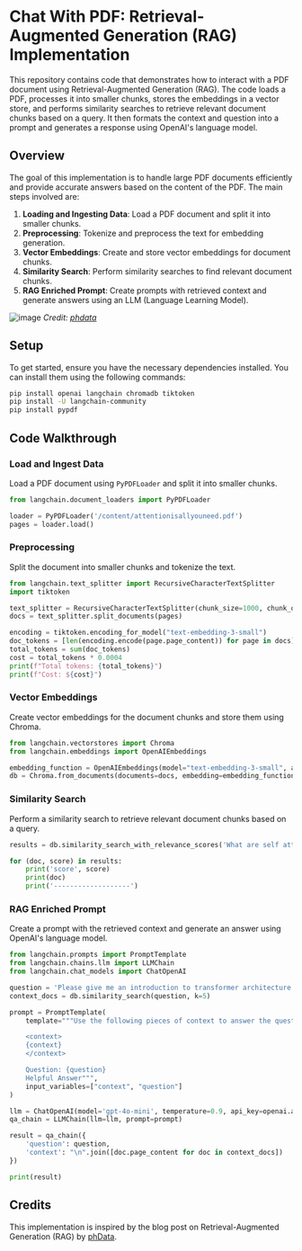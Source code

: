# Chat With PDF: Retrieval-Augmented Generation (RAG) Implementation

This repository contains code that demonstrates how to interact with a PDF document using Retrieval-Augmented Generation (RAG). The code loads a PDF, processes it into smaller chunks, stores the embeddings in a vector store, and performs similarity searches to retrieve relevant document chunks based on a query. It then formats the context and question into a prompt and generates a response using OpenAI's language model.

## Overview

The goal of this implementation is to handle large PDF documents efficiently and provide accurate answers based on the content of the PDF. The main steps involved are:

1. **Loading and Ingesting Data**: Load a PDF document and split it into smaller chunks.
2. **Preprocessing**: Tokenize and preprocess the text for embedding generation.
3. **Vector Embeddings**: Create and store vector embeddings for document chunks.
4. **Similarity Search**: Perform similarity searches to find relevant document chunks.
5. **RAG Enriched Prompt**: Create prompts with retrieved context and generate answers using an LLM (Language Learning Model).

![image](https://i0.wp.com/www.phdata.io/wp-content/uploads/2023/11/image1-3.png)
*Credit: [phdata](https://www.phdata.io/blog/what-is-retrieval-augmented-generation-rag/)*

## Setup

To get started, ensure you have the necessary dependencies installed. You can install them using the following commands:

```bash
pip install openai langchain chromadb tiktoken
pip install -U langchain-community
pip install pypdf
```

## Code Walkthrough

### Load and Ingest Data

Load a PDF document using `PyPDFLoader` and split it into smaller chunks.

```python
from langchain.document_loaders import PyPDFLoader

loader = PyPDFLoader('/content/attentionisallyouneed.pdf')
pages = loader.load()
```

### Preprocessing

Split the document into smaller chunks and tokenize the text.

```python
from langchain.text_splitter import RecursiveCharacterTextSplitter
import tiktoken

text_splitter = RecursiveCharacterTextSplitter(chunk_size=1000, chunk_overlap=100)
docs = text_splitter.split_documents(pages)

encoding = tiktoken.encoding_for_model("text-embedding-3-small")
doc_tokens = [len(encoding.encode(page.page_content)) for page in docs]
total_tokens = sum(doc_tokens)
cost = total_tokens * 0.0004
print(f"Total tokens: {total_tokens}")
print(f"Cost: ${cost}")
```

### Vector Embeddings

Create vector embeddings for the document chunks and store them using Chroma.

```python
from langchain.vectorstores import Chroma
from langchain.embeddings import OpenAIEmbeddings

embedding_function = OpenAIEmbeddings(model="text-embedding-3-small", api_key=openai.api_key)
db = Chroma.from_documents(documents=docs, embedding=embedding_function, persist_directory='my-embeddings')
```

### Similarity Search

Perform a similarity search to retrieve relevant document chunks based on a query.

```python
results = db.similarity_search_with_relevance_scores('What are self attention?', k=5)

for (doc, score) in results:
    print('score', score)
    print(doc)
    print('-------------------')
```

### RAG Enriched Prompt

Create a prompt with the retrieved context and generate an answer using OpenAI's language model.

```python
from langchain.prompts import PromptTemplate
from langchain.chains.llm import LLMChain
from langchain.chat_models import ChatOpenAI

question = 'Please give me an introduction to transformer architecture'
context_docs = db.similarity_search(question, k=5)

prompt = PromptTemplate(
    template="""Use the following pieces of context to answer the question at the end. If you don't know the answer, just say don't know. Do not try to make up the answer.

    <context>
    {context}
    </context>

    Question: {question}
    Helpful Answer""",
    input_variables=["context", "question"]
)

llm = ChatOpenAI(model='gpt-4o-mini', temperature=0.9, api_key=openai.api_key)
qa_chain = LLMChain(llm=llm, prompt=prompt)

result = qa_chain({
    'question': question,
    'context': "\n".join([doc.page_content for doc in context_docs])
})

print(result)
```

## Credits

This implementation is inspired by the blog post on Retrieval-Augmented Generation (RAG) by [phData](https://www.phdata.io/blog/what-is-retrieval-augmented-generation-rag/).

